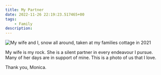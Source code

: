 ```yaml
---
title: My Partner
date: 2022-11-26 22:19:23.517465+00
tags:
    - Family
description: 
---
```

![My wife and I, snow all around, taken at my families cottage in 2021](https://user-images.githubusercontent.com/5245670/202227111-3d604c7f-835c-4c0d-893d-14d6f84d0f83.JPG)

My wife is my rock. She is a silent partner in every endeavour I pursue. Many of her days are in support of mine. This is a photo of us that I love.

Thank you, Monica.
